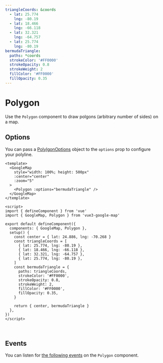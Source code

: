 ```yaml
---
triangleCoords: &coords
  - lat: 25.774
    lng: -80.19
  - lat: 18.466
    lng: -66.118
  - lat: 32.321
    lng: -64.757
  - lat: 25.774
    lng: -80.19
bermudaTriangle:
  paths: *coords
  strokeColor: '#FF0000'
  strokeOpacity: 0.8
  strokeWeight: 2
  fillColor: '#FF0000'
  fillOpacity: 0.35
---
```


# Polygon

Use the `Polygon` component to draw polgons (arbitrary number of sides) on a map.

## Options

You can pass a [PolylgonOptions](https://developers.google.com/maps/documentation/javascript/reference/polygon#PolygonOptions) object to the `options` prop to configure your polyline.

<!-- prettier-ignore -->
```vue
<template>
  <GoogleMap
    style="width: 100%; height: 500px"
    :center="center"
    :zoom="5"
  >
    <Polygon :options="bermudaTriangle" />
  </GoogleMap>
</template>

<script>
import { defineComponent } from 'vue'
import { GoogleMap, Polygon } from 'vue3-google-map'

export default defineComponent({
  components: { GoogleMap, Polygon },
  setup() {
    const center = { lat: 24.886, lng: -70.268 }
    const triangleCoords = [
      { lat: 25.774, lng: -80.19 },
      { lat: 18.466, lng: -66.118 },
      { lat: 32.321, lng: -64.757 },
      { lat: 25.774, lng: -80.19 },
    ]
    const bermudaTriangle = {
      paths: triangleCoords,
      strokeColor: '#FF0000',
      strokeOpacity: 0.8,
      strokeWeight: 2,
      fillColor: '#FF0000',
      fillOpacity: 0.35,
    }

    return { center, bermudaTriangle }
  },
})
</script>
```

\
<GoogleMap style="width: 100%; height: 500px" :center="{ lat: 24.886, lng: -70.268 }" :zoom="5">
<Polygon :options="$page.frontmatter.bermudaTriangle" />
</GoogleMap>

## Events

You can listen for [the following events](https://developers.google.com/maps/documentation/javascript/reference/polygon#Polygon.click) on the `Polygon` component.
